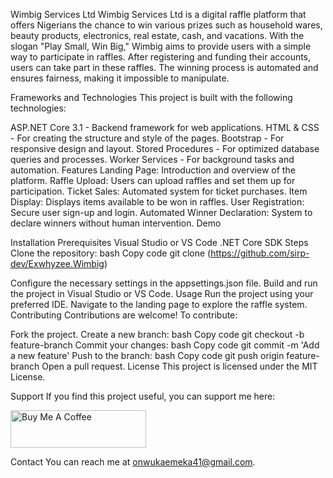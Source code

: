 Wimbig Services Ltd
Wimbig Services Ltd is a digital raffle platform that offers Nigerians the chance to win various prizes such as household wares, beauty products, electronics, real estate, cash, and vacations. With the slogan "Play Small, Win Big," Wimbig aims to provide users with a simple way to participate in raffles. After registering and funding their accounts, users can take part in these raffles. The winning process is automated and ensures fairness, making it impossible to manipulate.



Frameworks and Technologies
This project is built with the following technologies:

ASP.NET Core 3.1 - Backend framework for web applications.
HTML & CSS - For creating the structure and style of the pages.
Bootstrap - For responsive design and layout.
Stored Procedures - For optimized database queries and processes.
Worker Services - For background tasks and automation.
Features
Landing Page: Introduction and overview of the platform.
Raffle Upload: Users can upload raffles and set them up for participation.
Ticket Sales: Automated system for ticket purchases.
Item Display: Displays items available to be won in raffles.
User Registration: Secure user sign-up and login.
Automated Winner Declaration: System to declare winners without human intervention.
Demo


Installation
Prerequisites
Visual Studio or VS Code
.NET Core SDK
Steps
Clone the repository:
bash
Copy code
git clone (https://github.com/sirp-dev/Exwhyzee.Wimbig)

Configure the necessary settings in the appsettings.json file.
Build and run the project in Visual Studio or VS Code.
Usage
Run the project using your preferred IDE.
Navigate to the landing page to explore the raffle system.
Contributing
Contributions are welcome! To contribute:

Fork the project.
Create a new branch:
bash
Copy code
git checkout -b feature-branch
Commit your changes:
bash
Copy code
git commit -m 'Add a new feature'
Push to the branch:
bash
Copy code
git push origin feature-branch
Open a pull request.
License
This project is licensed under the MIT License.

Support
If you find this project useful, you can support me here:

<a href="https://www.buymeacoffee.com/onwuka" target="_blank"> <img src="https://cdn.buymeacoffee.com/buttons/v2/default-yellow.png" alt="Buy Me A Coffee" style="height: 60px; width: 217px;" > </a>

Contact
You can reach me at onwukaemeka41@gmail.com.
